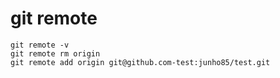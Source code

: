 # git remote
```
git remote -v
git remote rm origin
git remote add origin git@github.com-test:junho85/test.git
```